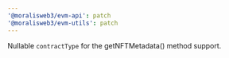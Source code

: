 ```yaml
---
'@moralisweb3/evm-api': patch
'@moralisweb3/evm-utils': patch
---
```


Nullable `contractType` for the getNFTMetadata() method support.
